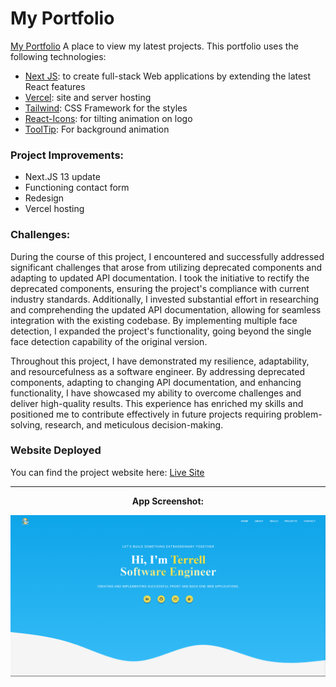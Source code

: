 # My Portfolio

[My Portfolio](https://terrelljackson.vercel.app/) A place to view my latest projects.
This portfolio uses the following technologies:

- [Next JS](https://nextjs.org/): to create full-stack Web applications by extending the latest React features
- [Vercel](https://vercel.com/): site and server hosting
- [Tailwind](https://tailwindcss.com/): CSS Framework for the styles
- [React-Icons](https://www.npmjs.com/package/react-parallax-tilt): for tilting animation on logo
- [ToolTip](https://www.npmjs.com/package/particles-bg): For background animation

### Project Improvements: 
- Next.JS 13 update
- Functioning contact form
- Redesign
- Vercel hosting

### Challenges: 
During the course of this project, I encountered and successfully addressed significant challenges that arose from utilizing deprecated components and adapting to updated API documentation. I took the initiative to rectify the deprecated components, ensuring the project's compliance with current industry standards. Additionally, I invested substantial effort in researching and comprehending the updated API documentation, allowing for seamless integration with the existing codebase. By implementing multiple face detection, I expanded the project's functionality, going beyond the single face detection capability of the original version.

Throughout this project, I have demonstrated my resilience, adaptability, and resourcefulness as a software engineer. By addressing deprecated components, adapting to changing API documentation, and enhancing functionality, I have showcased my ability to overcome challenges and deliver high-quality results. This experience has enriched my skills and positioned me to contribute effectively in future projects requiring problem-solving, research, and meticulous decision-making.

### Website Deployed

You can find the project website here: [Live Site](https://terrelljackson.vercel.app/)

---

<div align='center'>
    <p><b>App Screenshot:<b></p>
    <img src='./public/projects/portfolio.png'/>
</div>
